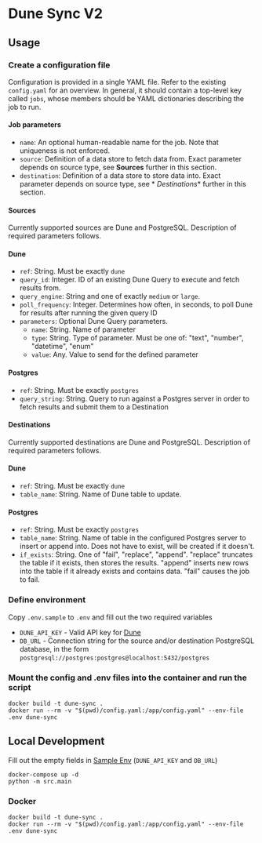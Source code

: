 # Dune Sync V2

## Usage

### Create a configuration file

Configuration is provided in a single YAML file. Refer to the existing `config.yaml` for an overview.
In general, it should contain a top-level key called `jobs`, whose members should be YAML dictionaries describing the
job to run.

#### Job parameters

- `name`: An optional human-readable name for the job. Note that uniqueness is not enforced.
- `source`: Definition of a data store to fetch data from. Exact parameter depends on source type, see **Sources**
  further in this section.
- `destination`: Definition of a data store to store data into. Exact parameter depends on source type, see *
  *Destinations** further in this section.

#### Sources

Currently supported sources are Dune and PostgreSQL. Description of required parameters follows.

#### Dune

- `ref`: String. Must be exactly `dune`
- `query_id`: Integer. ID of an existing Dune Query to execute and fetch results from.
- `query_engine`: String and one of exactly `medium` or `large`.
- `poll_frequency`: Integer. Determines how often, in seconds, to poll Dune for results after running the given query ID
- `parameters`: Optional Dune Query parameters.
    - `name`: String. Name of parameter
    - `type`: String. Type of parameter. Must be one of: "text", "number", "datetime", "enum"
    - `value`: Any. Value to send for the defined parameter

#### Postgres

- `ref`: String. Must be exactly `postgres`
- `query_string`: String. Query to run against a Postgres server in order to fetch results and submit them to a
  Destination

#### Destinations

Currently supported destinations are Dune and PostgreSQL. Description of required parameters follows.

#### Dune

- `ref`: String. Must be exactly `dune`
- `table_name`: String. Name of Dune table to update.

#### Postgres

- `ref`: String. Must be exactly `postgres`
- `table_name`: String. Name of table in the configured Postgres server to insert or append into. Does not have to
  exist, will be created if it doesn't.
- `if_exists`: String. One of "fail", "replace", "append". "replace" truncates the table if it exists, then stores the
  results.
  "append" inserts new rows into the table if it already exists and contains data. "fail" causes the job to fail.

### Define environment

Copy `.env.sample` to `.env` and fill out the two required variables

- `DUNE_API_KEY` - Valid API key for [Dune](https://dune.com/)
- `DB_URL` - Connection string for the source and/or destination PostgreSQL database,
  in the form `postgresql://postgres:postgres@localhost:5432/postgres`

### Mount the config and .env files into the container and run the script

```shell
docker build -t dune-sync .
docker run --rm -v "$(pwd)/config.yaml:/app/config.yaml" --env-file .env dune-sync
```

## Local Development

Fill out the empty fields in [Sample Env](.env.sample) (`DUNE_API_KEY` and `DB_URL`)

```shell
docker-compose up -d
python -m src.main
```

### Docker

```shell
docker build -t dune-sync .
docker run --rm -v "$(pwd)/config.yaml:/app/config.yaml" --env-file .env dune-sync
```
